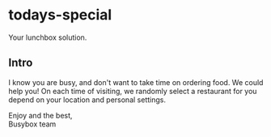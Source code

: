 # todays-special

Your lunchbox solution.

## Intro

I know you are busy, and don't want to take time on ordering food. We could help you!
On each time of visiting, we randomly select a restaurant for you depend on your location and personal settings.

Enjoy and the best,  
Busybox team
